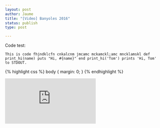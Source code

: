 ```yaml
---
layout: post
author: Jaume
title: "[Video] Banyoles 2016"
status: publish
type: post

---
```

Code test:

`This is code
fhjndklcfn cnkalcnm jmcamc
mckamckl;amc
mncklamskl def print_hi(name)
puts "Hi, #{name}"
end
print_hi('Tom')
prints 'Hi, Tom' to STDOUT.`


{% highlight css %}
body {
  margin: 0;
}
{% endhighlight %}  


<iframe src="http://player.vimeo.com/video/178496277?title=0&amp;byline=0&amp;color=679AF1&amp;portrait=0" frameborder="0"></iframe>
 